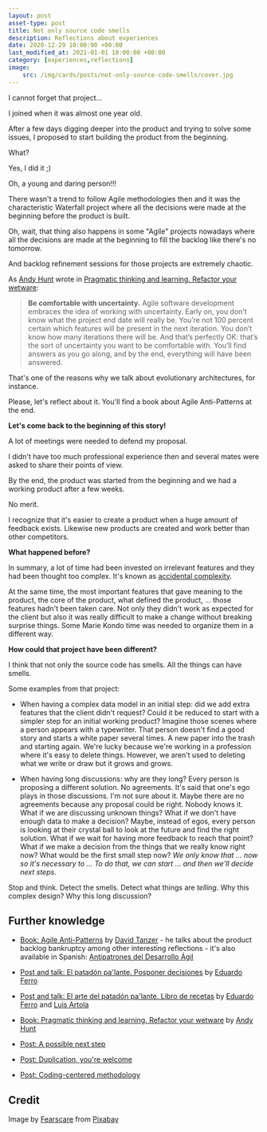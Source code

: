 ```yaml
---
layout: post
asset-type: post
title: Not only source code smells
description: Reflections about experiences
date: 2020-12-29 10:00:00 +00:00
last_modified_at: 2021-01-01 10:00:00 +00:00
category: [experiences,reflections]
image:
    src: /img/cards/posts/not-only-source-code-smells/cover.jpg
---
```


I cannot forget that project...

I joined when it was almost one year old.

After a few days digging deeper into the product and trying to solve some issues, I proposed to start building the product from the beginning.

What?

Yes, I did it ;)

Oh, a young and daring person!!!

There wasn't a trend to follow Agile methodologies then and it was the characteristic Waterfall project where all the decisions were made at the beginning before the product is built.

Oh, wait, that thing also happens in some "Agile" projects nowadays where all the decisions are made at the beginning to fill the backlog like there's no tomorrow.

And backlog refinement sessions for those projects are extremely chaotic.

As [Andy Hunt](https://twitter.com/PragmaticAndy) wrote in [Pragmatic thinking and learning. Refactor your wetware](https://pragprog.com/book/ahptl/pragmatic-thinking-and-learning):

> **Be comfortable with uncertainty.** Agile software development embraces the idea of working with uncertainty. Early on, you don’t know what the project end date will really be. You’re not 100 percent certain which features will be present in the next iteration. You don’t know how many iterations there will be. And that’s perfectly OK: that’s the sort of uncertainty you want to be comfortable with. You’ll find answers as you go along, and by the end, everything will have been answered.

That's one of the reasons why we talk about evolutionary architectures, for instance.

Please, let's reflect about it. You'll find a book about Agile Anti-Patterns at the end.

**Let's come back to the beginning of this story!**

A lot of meetings were needed to defend my proposal.

I didn't have too much professional experience then and several mates were asked to share their points of view.

By the end, the product was started from the beginning and we had a working product after a few weeks.

No merit.

I recognize that it's easier to create a product when a huge amount of feedback exists. Likewise new products are created and work better than other competitors.

**What happened before?**

In summary, a lot of time had been invested on irrelevant features and they had been thought too complex. It's known as [accidental complexity](https://wiki.c2.com/?AccidentalComplexity).

At the same time, the most important features that gave meaning to the product, the core of the product, what defined the product, ... those features hadn't been taken care. Not only they didn't work as expected for the client but also it was really difficult to make a change without breaking surprise things. Some Marie Kondo time was needed to organize them in a different way.

**How could that project have been different?**

I think that not only the source code has smells. All the things can have smells.

Some examples from that project:

* When having a complex data model in an initial step: did we add extra features that the client didn't request? Could it be reduced to start with a simpler step for an initial working product? Imagine those scenes where a person appears with a typewriter. That person doesn't find a good story and starts a white paper several times. A new paper into the trash and starting again. We're lucky because we're working in a profession where it's easy to delete things. However, we aren't used to deleting what we write or draw but it grows and grows.

* When having long discussions: why are they long? Every person is proposing a different solution. No agreements. It's said that one's ego plays in those discussions. I'm not sure about it. Maybe there are no agreements because any proposal could be right. Nobody knows it. What if we are discussing unknown things? What if we don't have enough data to make a decision? Maybe, instead of egos, every person is looking at their crystal ball to look at the future and find the right solution. What if we wait for having more feedback to reach that point? What if we make a decision from the things that we really know right now? What would be the first small step now? _We only know that ... now so it's necessary to ... To do that, we can start ... and then we'll decide next steps_.

Stop and think. Detect the smells. Detect what things are _telling_. Why this complex design? Why this long discussion?

## Further knowledge

* [Book: Agile Anti-Patterns](https://www.quickglance.at/agile_antipatterns.html) by [David Tanzer](https://twitter.com/dtanzer) - he talks about the product backlog bankruptcy among other interesting reflections - it's also available in Spanish: [Antipatrones del Desarrollo Ágil](https://www.quickglance.at/agile_antipatterns_es)

* [Post and talk: El patadón pa'lante. Posponer decisiones](https://www.eferro.net/2016/12/el-arte-del-patadon-palante-posponer.html) by [Eduardo Ferro](https://twitter.com/eferro)

* [Post and talk: El arte del patadón pa'lante. Libro de recetas](https://www.eferro.net/2017/06/el-arte-del-patadon-palante-libro-de.html) by [Eduardo Ferro](https://twitter.com/eferro) and [Luis Artola](https://twitter.com/artolamola)

* [Book: Pragmatic thinking and learning. Refactor your wetware](https://pragprog.com/book/ahptl/pragmatic-thinking-and-learning) by [Andy Hunt](https://twitter.com/PragmaticAndy)

* [Post: A possible next step](/2019/02/19/a-possible-next-step.html)

* [Post: Duplication, you're welcome](/2018/02/27/duplication-you-are-welcome.html)

* [Post: Coding-centered methodology](/2019/01/23/Coding-centered-methodology.html)

## Credit

Image by <a href="https://pixabay.com/users/fearscare-2010330/?utm_source=link-attribution&amp;utm_medium=referral&amp;utm_campaign=image&amp;utm_content=4043090">Fearscare</a> from <a href="https://pixabay.com/?utm_source=link-attribution&amp;utm_medium=referral&amp;utm_campaign=image&amp;utm_content=4043090">Pixabay</a>
